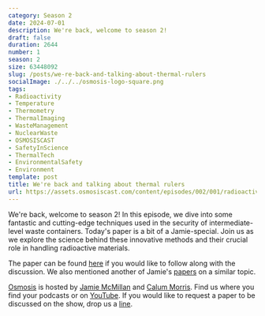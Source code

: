 ```yaml
---
category: Season 2
date: 2024-07-01
description: We're back, welcome to season 2!
draft: false
duration: 2644
number: 1
season: 2
size: 63448092
slug: /posts/we-re-back-and-talking-about-thermal-rulers
socialImage: ./../../osmosis-logo-square.png
tags:
- Radioactivity
- Temperature
- Thermometry
- ThermalImaging
- WasteManagement
- NuclearWaste
- OSMOSISCAST
- SafetyInScience
- ThermalTech
- EnvironmentalSafety
- Environment
template: post
title: We're back and talking about thermal rulers
url: https://assets.osmosiscast.com/content/episodes/002/001/radioactive-thermometry.mp3
---
```


We're back, welcome to season 2! In this episode, we dive into some fantastic and cutting-edge techniques used in the security of intermediate-level waste containers. Today's paper is a bit of a Jamie-special. Join us as we explore the science behind these innovative methods and their crucial role in handling radioactive materials.

The paper can be found [here](https://arxiv.org/pdf/1807.07816) if you would like to follow along with the discussion. We also mentioned another of Jamie's [papers](https://arxiv.org/abs/2010.03395) on a similar topic.

[Osmosis](https://osmosiscast.com) is hosted by [Jamie McMillan](https://www.linkedin.com/in/jamie-mcmillan-metrology/) and [Calum Morris](https://www.linkedin.com/in/calum-morris-7015a028b/). Find us where you find your podcasts or on [YouTube](https://www.youtube.com/@Osmosiscast). If you would like to request a paper to be discussed on the show, drop us a [line](mailto:osmosiscast@gmail.com?subject=Osmosis%20Cast%20|%20Episode%20Suggestion).

